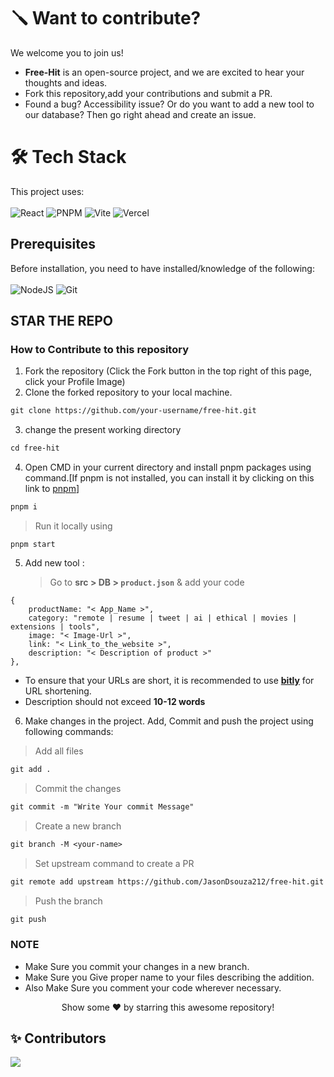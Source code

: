 # 🪛 Want to contribute?

We welcome you to join us!

- **Free-Hit** is an open-source project, and we are excited to hear your thoughts and ideas.
- Fork this repository,add your contributions and submit a PR.
- Found a bug? Accessibility issue? Or do you want to add a new tool to our database? Then go right ahead and create an issue.

# 🛠️ Tech Stack

This project uses: <br><br>
![React](https://img.shields.io/badge/react-%2320232a.svg?style=for-the-badge&logo=react&logoColor=%2361DAFB)
![PNPM](https://img.shields.io/badge/pnpm-%2320232a.svg?style=for-the-badge&logo=pnpm&logoColor=%2361DAFB)
![Vite](https://img.shields.io/badge/vite-%23646CFF.svg?style=for-the-badge&logo=vite&logoColor=white)
![Vercel](https://img.shields.io/badge/vercel-%23000000.svg?style=for-the-badge&logo=vercel&logoColor=white)

## Prerequisites

Before installation, you need to have installed/knowledge of the following:
<br><br>
![NodeJS](https://img.shields.io/badge/node.js-6DA55F?style=for-the-badge&logo=node.js&logoColor=white)
![Git](https://img.shields.io/badge/git-%23F05033.svg?style=for-the-badge&logo=git&logoColor=white)

## STAR THE REPO

### How to Contribute to this repository

1. Fork the repository (Click the Fork button in the top right of this page,
   click your Profile Image)
2. Clone the forked repository to your local machine.

```markdown
git clone https://github.com/your-username/free-hit.git
```

3. change the present working directory

```markdown
cd free-hit
```

4. Open CMD in your current directory and install pnpm packages using command.[If pnpm is not installed, you can install it by clicking on this link to [pnpm](https://pnpm.io/installation)]

```markdown
pnpm i
```

> Run it locally using

```
pnpm start
```

5. Add new tool :
   > Go to **src > DB > `product.json`** & add your code

```
{
    productName: "< App_Name >",
    category: "remote | resume | tweet | ai | ethical | movies | extensions | tools",
    image: "< Image-Url >",
    link: "< Link_to_the_website >",
    description: "< Description of product >"
},
```

- To ensure that your URLs are short, it is recommended to use **[bitly](https://bitly.com/)** for URL shortening.
- Description should not exceed **10-12 words**

6. Make changes in the project. Add, Commit and push the project using following commands:

> Add all files

```markdown
git add .
```

> Commit the changes

```markdown
git commit -m "Write Your commit Message"
```

> Create a new branch

```diff
git branch -M <your-name>
```

> Set upstream command to create a PR

```diff
git remote add upstream https://github.com/JasonDsouza212/free-hit.git
```

> Push the branch

```markdown
git push
```

### NOTE

- Make Sure you commit your changes in a new branch.
- Make Sure you Give proper name to your files describing the addition.
- Also Make Sure you comment your code wherever necessary.

<div align="center">
Show some ❤️ by starring this awesome repository!
</div>

## ✨ Contributors

<a href="https://github.com/jasondsouza212/free-hit/graphs/contributors">
  <img src="https://contrib.rocks/image?repo=jasondsouza212/free-hit" />
</a>
